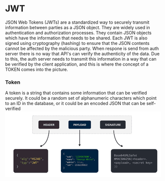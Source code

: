 # JWT 

JSON Web Tokens (JWTs) are a standardized way to securely transmit information between parties as a JSON object. They are widely used in authentication and authorization processes. 
They contain JSON objects which have the information that needs to be shared. Each JWT is also signed using cryptography (hashing) to ensure that the JSON contents cannot be affected by the malicious party.
When respone is send from auth server there is no way that API's can verify the authenticity of the data. Due to this, the auth server needs to transmit this information in a way that can be verified by the client application, and this is where the concept of a TOKEN comes into the picture. 

### Token 

A token is a string that contains some information that can be verified securely. It could be a random set of alphanumeric characters which point to an ID in the database, or it could be an encoded JSON that can be self-verified
![](img/TOKEN_STRUCT.png)